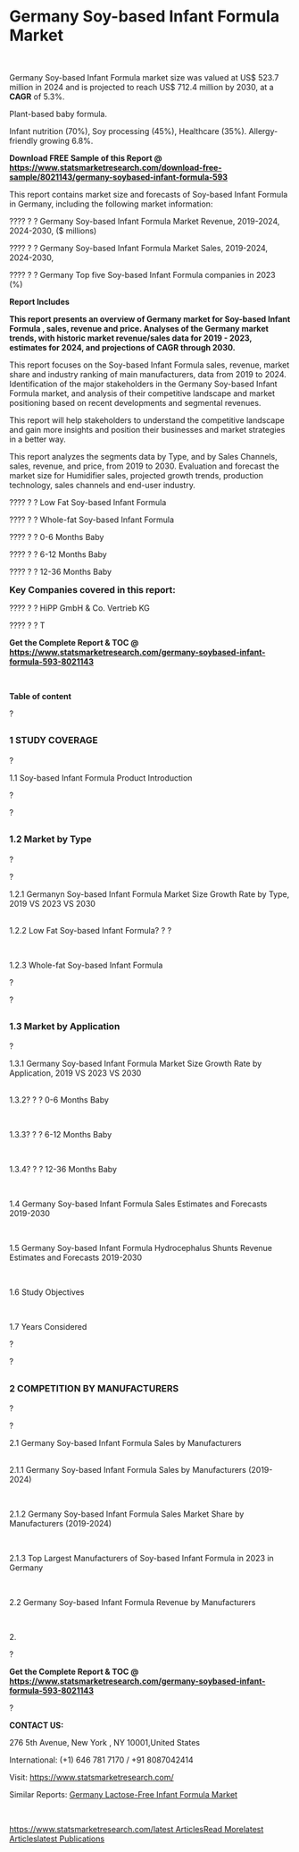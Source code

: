 <h1>Germany Soy-based Infant Formula Market</h1><br/><p>Germany Soy-based Infant Formula market size was valued at US$ 523.7 million in 2024 and is projected to reach US$ 712.4 million by 2030, at a <strong>CAGR</strong> of 5.3%.</p>
 
 
 
 <p>Plant-based baby formula.</p>
 
 
 
 <p>Infant nutrition (70%), Soy processing (45%), Healthcare (35%). Allergy-friendly growing 6.8%.</p>
 
 
 
 <p><strong>Download FREE Sample of this Report @ <a href="https://www.statsmarketresearch.com/download-free-sample/8021143/germany-soybased-infant-formula-593">https://www.statsmarketresearch.com/download-free-sample/8021143/germany-soybased-infant-formula-593</a></strong></p>
 
 
 
 <p>This report contains market size and forecasts of Soy-based Infant Formula in Germany, including the following market information:</p>
 
 
 
 <p>???? ? ? Germany Soy-based Infant Formula Market Revenue, 2019-2024, 2024-2030, ($ millions)</p>
 
 
 
 <p>???? ? ? Germany Soy-based Infant Formula Market Sales, 2019-2024, 2024-2030,</p>
 
 
 
 <p>???? ? ? Germany Top five Soy-based Infant Formula companies in 2023 (%)</p>
 
 
 
 <p><strong>Report Includes</strong></p>
 
 
 
 <p><strong>This report presents an overview of Germany market for Soy-based Infant Formula , sales, revenue and price. Analyses of the Germany market trends, with historic market revenue/sales data for 2019 - 2023, estimates for 2024, and projections of <strong>CAGR</strong> through 2030.</strong></p>
 
 
 
 <p>This report focuses on the Soy-based Infant Formula sales, revenue, market share and industry ranking of main manufacturers, data from 2019 to 2024. Identification of the major stakeholders in the Germany Soy-based Infant Formula market, and analysis of their competitive landscape and market positioning based on recent developments and segmental revenues.</p>
 
 
 
 <p>This report will help stakeholders to understand the competitive landscape and gain more insights and position their businesses and market strategies in a better way.</p>
 
 
 
 <p>This report analyzes the segments data by Type, and by Sales Channels, sales, revenue, and price, from 2019 to 2030. Evaluation and forecast the market size for Humidifier sales, projected growth trends, production technology, sales channels and end-user industry.</p>
 
 
 
 <p>???? ? ? Low Fat Soy-based Infant Formula</p>
 
 
 
 <p>???? ? ? Whole-fat Soy-based Infant Formula</p>
 
 
 
 <p>???? ? ? 0-6 Months Baby</p>
 
 
 
 <p>???? ? ? 6-12 Months Baby</p>
 
 
 
 <p>???? ? ? 12-36 Months Baby</p>
 
 
 
 <p><span style="font-size:16px"><strong>Key Companies covered in this report:</strong></span></p>
 
 
 
 <p>???? ? ? HiPP GmbH & Co. Vertrieb KG</p>
 
 
 
 <p>???? ? ? T</p>
 
 
 
 <div><b>Get the Complete Report & TOC @ <a href="https://www.statsmarketresearch.com/germany-soybased-infant-formula-593-8021143">https://www.statsmarketresearch.com/germany-soybased-infant-formula-593-8021143</a></b></div>
 
 
 
 <p><br />
 
 <b>Table of content</b></p>
 
 
 
 <p>? </p>
 
 
 
 <h2><span style="font-size:16px"><strong>1 STUDY COVERAGE</strong></span></h2>
 
 
 
 <p>? </p>
 
 
 
 <p>1.1 Soy-based Infant Formula Product Introduction</p>
 
 
 
 <p>? </p>
 
 
 
 <p>? </p>
 
 
 
 <h2><span style="font-size:16px"><strong>1.2 Market by Type</strong></span></h2>
 
 
 
 <p>? </p>
 
 
 
 <p>? </p>
 
 
 
 <p>1.2.1 Germanyn Soy-based Infant Formula Market Size Growth Rate by Type, 2019 VS 2023 VS 2030<br />
 
 <br />
 
 1.2.2 Low Fat Soy-based Infant Formula? ? ? <br />
 
 <br />
 
 1.2.3 Whole-fat Soy-based Infant Formula<br />
 
 ? </p>
 
 
 
 <p>? </p>
 
 
 
 <h2><span style="font-size:16px"><strong>1.3 Market by Application</strong></span></h2>
 
 
 
 <p>? </p>
 
 
 
 <p>1.3.1 Germany Soy-based Infant Formula Market Size Growth Rate by Application, 2019 VS 2023 VS 2030<br />
 
 <br />
 
 1.3.2? ? ? 0-6 Months Baby<br />
 
 <br />
 
 1.3.3? ? ? 6-12 Months Baby<br />
 
 <br />
 
 1.3.4? ? ? 12-36 Months Baby<br />
 
 <br />
 
 1.4 Germany Soy-based Infant Formula Sales Estimates and Forecasts 2019-2030<br />
 
 <br />
 
 1.5 Germany Soy-based Infant Formula Hydrocephalus Shunts Revenue Estimates and Forecasts 2019-2030<br />
 
 <br />
 
 1.6 Study Objectives<br />
 
 <br />
 
 1.7 Years Considered</p>
 
 
 
 <p>? </p>
 
 
 
 <p>? </p>
 
 
 
 <h2><span style="font-size:16px"><strong>2 COMPETITION BY MANUFACTURERS</strong></span></h2>
 
 
 
 <p>? </p>
 
 
 
 <p>? </p>
 
 
 
 <p>2.1 Germany Soy-based Infant Formula Sales by Manufacturers<br />
 
 <br />
 
 2.1.1 Germany Soy-based Infant Formula Sales by Manufacturers (2019-2024)<br />
 
 <br />
 
 2.1.2 Germany Soy-based Infant Formula Sales Market Share by Manufacturers (2019-2024)<br />
 
 <br />
 
 2.1.3 Top Largest Manufacturers of Soy-based Infant Formula in 2023 in Germany<br />
 
 <br />
 
 2.2 Germany Soy-based Infant Formula Revenue by Manufacturers<br />
 
 <br />
 
 2.</p>
 
 
 
 <p>? </p>
 
 
 
 <div><b>Get the Complete Report & TOC @ <a href="https://www.statsmarketresearch.com/germany-soybased-infant-formula-593-8021143">https://www.statsmarketresearch.com/germany-soybased-infant-formula-593-8021143</a></b></div>
 
 
 
 <p>? </p>
 
 
 
 <p><b>CONTACT US:</b><br />
 
 276 5th Avenue, New York , NY 10001,United States<br />
 
 International: (+1) 646 781 7170 / +91 8087042414<br />
 
 Visit: <a href="https://www.statsmarketresearch.com/">https://www.statsmarketresearch.com/</a><br />
 
 Similar Reports: <a href="https://www.statsmarketresearch.com/germany-soybased-infant-formula-593-8021143">Germany Lactose-Free Infant Formula Market</a><br />
 
 <br />
 
 <a href="https://gyeongbokgung.com">https://www.statsmarketresearch.com/</a><a href="https://hallyeomaritime.com">latest Articles</a><a href="https://jingwansa.com">Read More</a><a href="https://nguoiviet.jp/">latest Articles</a><a href="https://www.intelmarketresearch.com/">latest Publications</a></p>